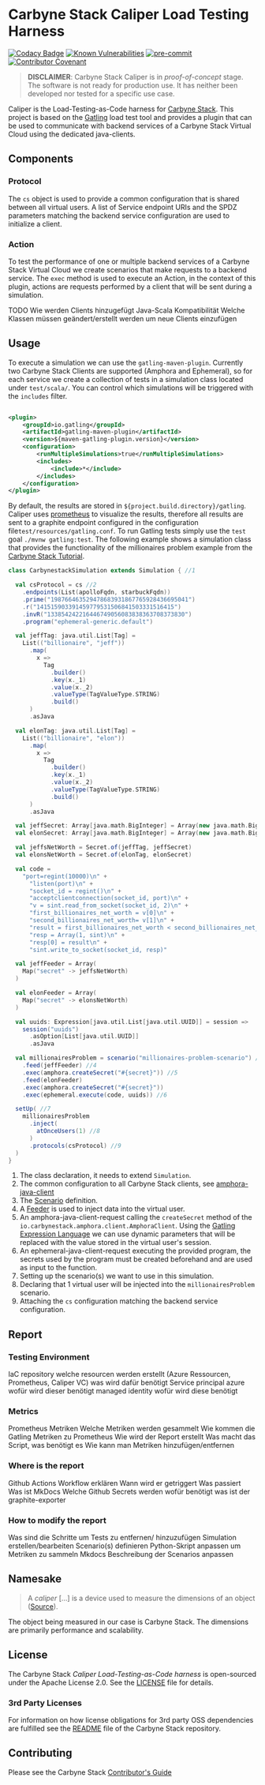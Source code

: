 # Carbyne Stack Caliper Load Testing Harness

[![Codacy Badge](https://app.codacy.com/project/badge/Grade/233198c332f3486ea69057fb9938917e)](https://app.codacy.com/gh/carbynestack/caliper/dashboard?utm_source=gh&utm_medium=referral&utm_content=&utm_campaign=Badge_grade)
[![Known Vulnerabilities](https://snyk.io/test/github/carbynestack/caliper/badge.svg)](https://snyk.io/test/github/carbynestack/caliper)
[![pre-commit](https://img.shields.io/badge/pre--commit-enabled-brightgreen?logo=pre-commit&logoColor=white)](https://github.com/pre-commit/pre-commit)
[![Contributor Covenant](https://img.shields.io/badge/Contributor%20Covenant-2.1-4baaaa.svg)](CODE_OF_CONDUCT.md)

> **DISCLAIMER**: Carbyne Stack Caliper is in *proof-of-concept* stage. The
> software is not ready for production use. It has neither been developed nor
> tested for a specific use case.

Caliper is the Load-Testing-as-Code harness for
[Carbyne Stack](https://github.com/carbynestack). This project is based on the
[Gatling](https://github.com/gatling/gatling) load test tool and provides a
plugin that can be used to communicate with backend services of a Carbyne Stack
Virtual Cloud using the dedicated java-clients.

## Components

### Protocol

The `cs` object is used to provide a common configuration that is shared between
all virtual users. A list of Service endpoint URIs and the SPDZ parameters
matching the backend service configuration are used to initialize a client.

### Action

To test the performance of one or multiple backend services of a Carbyne Stack
Virtual Cloud we create scenarios that make requests to a backend service. The
`exec` method is used to execute an Action, in the context of this plugin,
actions are requests performed by a client that will be sent during a
simulation.

TODO Wie werden Clients hinzugefügt Java-Scala Kompatibilität Welche Klassen
müssen geändert/erstellt werden um neue Clients einzufügen

## Usage

To execute a simulation we can use the `gatling-maven-plugin`. Currently two
Carbyne Stack Clients are supported (Amphora and Ephemeral), so for each service
we create a collection of tests in a simulation class located under
`test/scala/`. You can control which simulations will be triggered with the
`includes` filter.

```xml

<plugin>
    <groupId>io.gatling</groupId>
    <artifactId>gatling-maven-plugin</artifactId>
    <version>${maven-gatling-plugin.version}</version>
    <configuration>
        <runMultipleSimulations>true</runMultipleSimulations>
        <includes>
            <include>*</include>
        </includes>
    </configuration>
</plugin>
```

By default, the results are stored in `${project.build.directory}/gatling`.
Caliper uses [prometheus](https://prometheus.io/) to visualize the results,
therefore all results are sent to a graphite endpoint configured in the
configuration file`test/resources/gatling.conf`. To run Gatling tests simply use
the `test` goal `./mvnw gatling:test`. The following example shows a simulation
class that provides the functionality of the millionaires problem example from
the
[Carbyne Stack Tutorial](https://carbynestack.io/getting-started/millionaires/).

```scala
class CarbynestackSimulation extends Simulation { //1

  val csProtocol = cs //2
    .endpoints(List(apolloFqdn, starbuckFqdn))
    .prime("198766463529478683931867765928436695041")
    .r("141515903391459779531506841503331516415")
    .invR("133854242216446749056083838363708373830")
    .program("ephemeral-generic.default")

  val jeffTag: java.util.List[Tag] =
    List(("billionaire", "jeff"))
      .map(
        x =>
          Tag
            .builder()
            .key(x._1)
            .value(x._2)
            .valueType(TagValueType.STRING)
            .build()
      )
      .asJava

  val elonTag: java.util.List[Tag] =
    List(("billionaire", "elon"))
      .map(
        x =>
          Tag
            .builder()
            .key(x._1)
            .value(x._2)
            .valueType(TagValueType.STRING)
            .build()
      )
      .asJava

  val jeffSecret: Array[java.math.BigInteger] = Array(new java.math.BigInteger("180"))
  val elonSecret: Array[java.math.BigInteger] = Array(new java.math.BigInteger("177"))

  val jeffsNetWorth = Secret.of(jeffTag, jeffSecret)
  val elonsNetWorth = Secret.of(elonTag, elonSecret)

  val code =
    "port=regint(10000)\n" +
      "listen(port)\n" +
      "socket_id = regint()\n" +
      "acceptclientconnection(socket_id, port)\n" +
      "v = sint.read_from_socket(socket_id, 2)\n" +
      "first_billionaires_net_worth = v[0]\n" +
      "second_billionaires_net_worth= v[1]\n" +
      "result = first_billionaires_net_worth < second_billionaires_net_worth\n" +
      "resp = Array(1, sint)\n" +
      "resp[0] = result\n" +
      "sint.write_to_socket(socket_id, resp)"

  val jeffFeeder = Array(
    Map("secret" -> jeffsNetWorth)
  )

  val elonFeeder = Array(
    Map("secret" -> elonsNetWorth)
  )

  val uuids: Expression[java.util.List[java.util.UUID]] = session =>
    session("uuids")
      .asOption[List[java.util.UUID]]
      .asJava

  val millionairesProblem = scenario("millionaires-problem-scenario") //3
    .feed(jeffFeeder) //4
    .exec(amphora.createSecret("#{secret}")) //5
    .feed(elonFeeder)
    .exec(amphora.createSecret("#{secret}"))
    .exec(ephemeral.execute(code, uuids)) //6

  setUp( //7
    millionairesProblem
      .inject(
        atOnceUsers(1) //8
      )
      .protocols(csProtocol) //9
  )
}

```

1. The class declaration, it needs to extend `Simulation`.
1. The common configuration to all Carbyne Stack clients, see
   [amphora-java-client](https://github.com/carbynestack/amphora/blob/master/amphora-java-client/README.md)
1. The
   [Scenario](https://gatling.io/docs/gatling/reference/current/core/scenario/)
   definition.
1. A
   [Feeder](https://gatling.io/docs/gatling/reference/current/core/session/feeder/)
   is used to inject data into the virtual user.
1. An amphora-java-client-request calling the `createSecret` method of the
   `io.carbynestack.amphora.client.AmphoraClient`. Using the
   [Gatling Expression Language](https://gatling.io/docs/gatling/reference/current/core/session/el/)
   we can use dynamic parameters that will be replaced with the value stored in
   the virtual user's session.
1. An ephemeral-java-client-request executing the provided program, the secrets
   used by the program must be created beforehand and are used as input to the
   function.
1. Setting up the scenario(s) we want to use in this simulation.
1. Declaring that 1 virtual user will be injected into the `millionairesProblem`
   scenario.
1. Attaching the `cs` configuration matching the backend service configuration.

## Report

### Testing Environment

IaC repository welche resourcen werden erstellt (Azure Ressourcen, Prometheus,
Caliper VC) was wird dafür benötigt Service principal azure wofür wird dieser
benötigt managed identity wofür wird diese benötigt

### Metrics

Prometheus Metriken Welche Metriken werden gesammelt Wie kommen die Gatling
Metriken zu Prometheus Wie wird der Report erstellt Was macht das Script, was
benötigt es Wie kann man Metriken hinzufügen/entfernen

### Where is the report

Github Actions Workflow erklären Wann wird er getriggert Was passiert Was ist
MkDocs Welche Github Secrets werden wofür benötigt was ist der graphite-exporter

### How to modify the report

Was sind die Schritte um Tests zu entfernen/ hinzuzufügen Simulation
erstellen/bearbeiten Scenario(s) definieren Python-Skript anpassen um Metriken
zu sammeln Mkdocs Beschreibung der Scenarios anpassen

## Namesake

> A *caliper* \[...\] is a device used to measure the dimensions of an object
> ([Source](https://en.wikipedia.org/wiki/Calipers)).

The object being measured in our case is Carbyne Stack. The dimensions are
primarily performance and scalability.

## License

The Carbyne Stack *Caliper Load-Testing-as-Code harness* is open-sourced under
the Apache License 2.0. See the [LICENSE](LICENSE) file for details.

### 3rd Party Licenses

For information on how license obligations for 3rd party OSS dependencies are
fulfilled see the [README](https://github.com/carbynestack/carbynestack) file of
the Carbyne Stack repository.

## Contributing

Please see the Carbyne Stack
[Contributor's Guide](https://github.com/carbynestack/carbynestack/blob/master/CONTRIBUTING.md)
